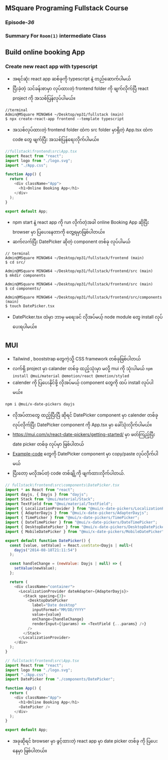 ﻿## MSquare Programing Fullstack Course
### Episode-*36* 
### Summary For `Room(1)` intermediate Class
## Build online booking App
###  Create new react app with typescript
- အရင်ဆုံး react app ဆစ်ခုကို typescript နဲ့ တည်ဆောက်ပါမယ်
- ပြီးခဲ့တဲ့ သင်ခန်းစာမှာ လုပ်ထားတဲ့ frontend folder ကို ဖျက်လိုက်ပြီ react project ကို အသစ်ပြန်လုပ်ပါမယ်။
```console
//terminal
Admin@MSquare MINGW64 ~/Desktop/ep31/fullstack (main)
$ npx create-react-app frontend --template typescript

```
- အသစ်လုပ်ထားတဲ့ frontend folder ထဲက src folder မှာရှိတဲ့ App.tsx ထဲက code တွေ ဖျက်ပြီး အသစ်ပြန်ရေးလိုက်ပါမယ်။
```js
//fullstack\frontend\src\App.tsx
import React from "react";
import logo from "./logo.svg";
import "./App.css";

function App() {
  return (
    <div className="App">
      <h1>Online Booking App</h1>
    </div>
  );
}

export default App;

```
- npm start နဲ့ react app ကို run လိုက်တဲ့အခါ online Booking App ဆိုပြီး browser မှာ ပြပေးနေတာကို တွေ့ရမှာဖြစ်ပါတယ်။
- ဆက်လက်ပြီး DatePicker ဆိုတဲ့ component တစ်ခု လုပ်ပါမယ်
```properties
// terminal
Admin@MSquare MINGW64 ~/Desktop/ep31/fullstack/frontend (main)
$ cd src/

Admin@MSquare MINGW64 ~/Desktop/ep31/fullstack/frontend/src (main)
$ mkdir components

Admin@MSquare MINGW64 ~/Desktop/ep31/fullstack/frontend/src (main)
$ cd components/

Admin@MSquare MINGW64 ~/Desktop/ep31/fullstack/frontend/src/components (main)
$ touch DatePicker.tsx

```
- DatePicker.tsx ထဲမှာ ဘာမှ မရေးခင် လိုအပ်မယ့် node module  တွေ install လုပ်ပေးရပါမယ်။
##
## MUI 
- Tailwind , booststrap တွေကဲ့သို့ CSS framework တစ်ခုဖြစ်ပါတယ်
- လက်ရှိ project မှာ calander  တစ်ခု ထည့်သုံးမှာ မလို့ mui ကို သုံးပါမယ်
`npm install @mui/material @emotion/react @emotion/styled `
- calender ကို ပြပေးနိုင်ဖို့ လိုအပ်မယ့် component တွေကို ထပ် install လုပ်ပါမယ်။
``` properties
npm i @mui/x-date-pickers dayjs
```

- လိုအပ်တာတွေ ထည့်ပြီးပြီ ဆိုရင် DatePicker component မှာ calender တစ်ခု  လုပ်လိုက်ပြီး  DatePicker component ကို App.tsx မှာ ခေါ်သုံးလိုက်ပါမယ်။
- https://mui.com/x/react-date-pickers/getting-started/ မှာ ဖတ်ကြည့်ပြီး date picker တစ်ခု လုပ်မှာ ဖြစ်ပါတယ်
-  [Example-code](https://codesandbox.io/s/m76wln?file=/demo.tsx) တွေကို  DatePicker component မှာ copy/paste လုပ်လိုက်ပါမယ်
- ပြီးတော့ မလိုအပ်တဲ့ code တစ်ချို့ကို ဖျက်ထားလိုက်ပါတယ်.
```js
// fullstack\frontend\src\components\DatePicker.tsx
import * as React from "react";
import dayjs, { Dayjs } from "dayjs";
import Stack from "@mui/material/Stack";
import TextField from "@mui/material/TextField";
import { LocalizationProvider } from "@mui/x-date-pickers/LocalizationProvider";
import { AdapterDayjs } from "@mui/x-date-pickers/AdapterDayjs";
import { TimePicker } from "@mui/x-date-pickers/TimePicker";
import { DateTimePicker } from "@mui/x-date-pickers/DateTimePicker";
import { DesktopDatePicker } from "@mui/x-date-pickers/DesktopDatePicker";
import { MobileDatePicker } from "@mui/x-date-pickers/MobileDatePicker";

export default function DatePicker() {
  const [value, setValue] = React.useState<Dayjs | null>(
    dayjs("2014-08-18T21:11:54")
  );

  const handleChange = (newValue: Dayjs | null) => {
    setValue(newValue);
  };

  return (
    <div className="container">
      <LocalizationProvider dateAdapter={AdapterDayjs}>
        <Stack spacing={3}>
          <DesktopDatePicker
            label="Date desktop"
            inputFormat="MM/DD/YYYY"
            value={value}
            onChange={handleChange}
            renderInput={(params) => <TextField {...params} />}
          />
        </Stack>
      </LocalizationProvider>
    </div>
  );
}

```
```js
// fullstack\frontend\src\App.tsx
import React from "react";
import logo from "./logo.svg";
import "./App.css";
import DatePicker from "./components/DatePicker";

function App() {
  return (
    <div className="App">
      <h1>Online Booking App</h1>
      <DatePicker />
    </div>
  );
}

export default App;
```
- အခုဆိုရင်  browser မှာ ဖွင့်ထားတဲ့ react app မှာ date picker တစ်ခု ကို ပြပေးနေမှာ ဖြစ်ပါတယ်။
